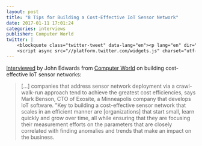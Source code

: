 ```yaml
---
layout: post
title: "8 Tips for Building a Cost-Effective IoT Sensor Network"
date: 2017-01-11 17:01:24
categories: interviews
publisher: Computer World
twitter: |
    <blockquote class="twitter-tweet" data-lang="en"><p lang="en" dir="ltr">Client <a href="https://twitter.com/exosite">@Exosite</a> CTO Mark Benson weighs in:8 tips for building a cost-effective IoT sensor network <a href="https://t.co/PMotoUcB8r">https://t.co/PMotoUcB8r</a> via <a href="https://twitter.com/Computerworld">@computerworld</a></p>&mdash; Kimberly T. Kennedy (@prchiquita) <a href="https://twitter.com/prchiquita/status/821380596178055169">January 17, 2017</a></blockquote>
    <script async src="//platform.twitter.com/widgets.js" charset="utf-8"></script>
---
```


[Interviewed][ln1] by John Edwards from [Computer World][ln2] on building cost-effective IoT sensor networks:

> [...] companies that address sensor network deployment via a crawl-walk-run approach tend to achieve the greatest cost efficiencies, says Mark Benson, CTO of Exosite, a Minneapolis company that develops IoT software. "Key to building a cost-effective sensor network that scales in an efficient manner are [organizations] that start small, learn quickly and grow over time, all while ensuring that they are focusing their measurement efforts on the parameters that are closely correlated with finding anomalies and trends that make an impact on the business.

[ln1]: http://www.computerworld.com/article/3155398/internet-of-things/8-tips-for-building-a-cost-effective-iot-sensor-network.html?upd=1484591633235
[ln2]: http://www.computerworld.com/

